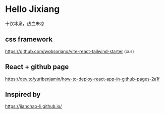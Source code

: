 # Hello Jixiang
十饮冰泉，热血未凉  

## css framework  
https://github.com/wobsoriano/vite-react-tailwind-starter  (cur)

## React + github page  
https://dev.to/yuribenjamin/how-to-deploy-react-app-in-github-pages-2a1f  

## Inspired by   
https://jianchao-li.github.io/

